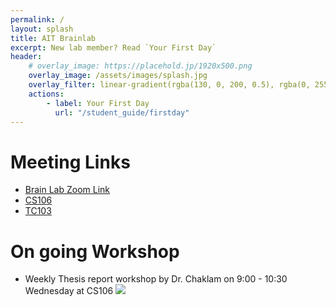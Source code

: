 ```yaml
---
permalink: /
layout: splash
title: AIT Brainlab
excerpt: New lab member? Read `Your First Day`
header:
    # overlay_image: https://placehold.jp/1920x500.png
    overlay_image: /assets/images/splash.jpg
    overlay_filter: linear-gradient(rgba(130, 0, 200, 0.5), rgba(0, 255, 255, 0.5))
    actions:
        - label: Your First Day
          url: "/student_guide/firstday"
---
```


# Meeting Links

- [Brain Lab Zoom Link](https://ait-ac-th.zoom.us/j/91555316579?pwd=WURMcHdJY3VFamhtTXlBMXM3YU5mQT09)
- [CS106](https://ait-ac-th.zoom.us/j/4926034006?pwd=Nng0ZTEyQU1jWm55VG41K2p6THJ5QT09)
- [TC103](https://ait-ac-th.zoom.us/j/5927154698?pwd=azVaSU1YbWFYQ2ZlRTBCdlBRcnVtZz09)

# On going Workshop

- Weekly Thesis report workshop by Dr. Chaklam on 9:00 - 10:30 Wednesday at CS106 <a target="_blank" href="https://calendar.google.com/event?action=TEMPLATE&tmeid=XzhvbzNnZTFuOHAzMzhiYTM4ZDEzYWI5azhoMTNpYjlwOG9xM2diOWw2cDE0MmU5ajhnb2s0ZGhoOGNfMjAyMjA4MzFUMDIwMDAwWiBjaGFrbGFtQGFpdC5hc2lh&tmsrc=chaklam%40ait.asia&scp=ALL"><img border="0" src="https://www.google.com/calendar/images/ext/gc_button1_en.gif"></a>